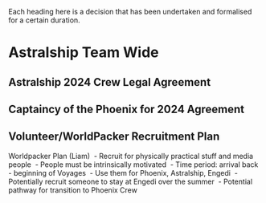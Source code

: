
Each heading here is a decision that has been undertaken and formalised for a certain duration.

# Astralship Team Wide

## Astralship 2024 Crew Legal Agreement


## Captaincy of the Phoenix for 2024 Agreement


## Volunteer/WorldPacker Recruitment Plan 

Worldpacker Plan (Liam)
	 - Recruit for physically practical stuff and media people
	 - People must be intrinsically motivated
	 - Time period: arrival back - beginning of Voyages
	 - Use them for Phoenix, Astralship, Engedi
	 - Potentially recruit someone to stay at Engedi over the summer
	 - Potential pathway for transition to Phoenix Crew